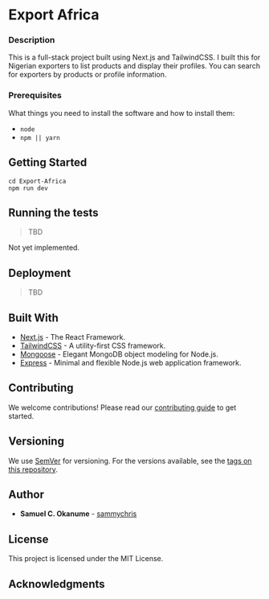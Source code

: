 # Export Africa

### Description

This is a full-stack project built using Next.js and TailwindCSS. I built this for Nigerian exporters to list products and display their profiles. You can search for exporters by products or profile information.

### Prerequisites

What things you need to install the software and how to install them:

- `node`
- `npm || yarn`

## Getting Started

```shell
cd Export-Africa
npm run dev
```

## Running the tests

> TBD

Not yet implemented.

## Deployment

> TBD

## Built With

- [Next.js](https://nextjs.org/) - The React Framework.
- [TailwindCSS](https://tailwindcss.com/) - A utility-first CSS framework.
- [Mongoose](https://mongoosejs.com/) - Elegant MongoDB object modeling for Node.js.
- [Express](https://expressjs.com/) - Minimal and flexible Node.js web application framework.

## Contributing

We welcome contributions! Please read our [contributing guide](https://github.com/your/project/contributing) to get started.

## Versioning

We use [SemVer](http://semver.org/) for versioning. For the versions available, see the [tags on this repository](https://github.com/your/project/tags).

## Author

- **Samuel C. Okanume** - [sammychris](https://github.com/sammychris)

## License

This project is licensed under the MIT License.

## Acknowledgments

```
